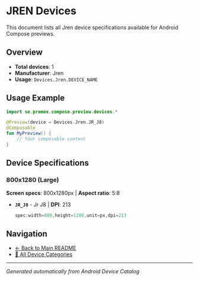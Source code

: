 # JREN Devices

This document lists all Jren device specifications available for Android Compose previews.

## Overview

- **Total devices**: 1
- **Manufacturer**: Jren
- **Usage**: `Devices.Jren.DEVICE_NAME`

## Usage Example

```kotlin
import se.premex.compose.preview.devices.*

@Preview(device = Devices.Jren.JR_J8)
@Composable
fun MyPreview() {
    // Your composable content
}
```

## Device Specifications

### 800x1280 (Large)

**Screen specs**: 800x1280px | **Aspect ratio**: 5:8

- **`JR_J8`** - Jr J8 | **DPI**: 213
  ```kotlin
  spec:width=800,height=1280,unit=px,dpi=213
  ```

## Navigation

- [← Back to Main README](../../README.md)
- [📱 All Device Categories](../README.md)

---
*Generated automatically from Android Device Catalog*
